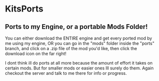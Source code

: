 # KitsPorts
## Ports to my Engine, or a portable Mods Folder!

You can either download the ENTIRE engine and get every ported mod by me using my engine, OR you can go in the "mods" folder inside the "ports" branch, and click on a .zip file of the mod you'd like, then click the download icon on the far right!

I dont think ill do ports at all more because the amount of effort it takes on certain mods. But for smaller mods or easier ones Ill surely do them. Again checkout the server and talk to me there for info or progress.
